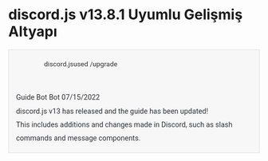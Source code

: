 # discord.js v13.8.1 Uyumlu Gelişmiş Altyapı

<div style="background: #F7F7F7; color: #747F8D; font-family: Roboto, sans-serif; font-size: 16px; line-height: 170%; border: 1px solid #DEDEDE">
    <div class="discord-message" style="display: flex; flex-direction: column; margin: 1em 0; padding: 0.25em 1em 0; color: #2E3338; font-size: 0.9em">
        <div class="discord-interaction" style="display: flex; position: relative; align-items: center; margin-bottom: 4px; padding-left: 56px; box-sizing: border-box color: #4F5660; width: 100%; font-size: 0.95em; line-height: 150%">
            <img class="discord-interaction-author-avatar" src="https://discordjs.guide/assets/discord-avatar-djs.5d8ce4a1.png" alt="" />
            <span class="discord-author-info discord-interaction-author-info">
                <span class="discord-author-username">discord.js</span>
            </span>
            <span class="discord-interaction-command"> used <span class="discord-interaction-command-name"> /upgrade</span></span>
        </div>
        <div class="discord-message-content">
            <div style="height: 40px; width: 40px; border-radius: 50%;"><img src="https://cdn.discordapp.com/embed/avatars/1.png" alt="" /></div>
            <div class="discord-message-body" style="position: relative; width: 100%">
                <div>
                    <span class="discord-author-info"><span class="discord-author-username">Guide Bot</span><span class="discord-author-bot-tag"> Bot </span></span><span class="discord-message-timestamp">07/15/2022</span>
                </div>
                discord.js v13 has released and the guide has been updated!
                <span class="emoji-container" data-v-21878b72=""><img class="emoji-image" title="tada" src="https://twemoji.maxcdn.com/v/13.1.0/72x72/1f389.png" alt="" data-v-21878b72="" /></span><br data-v-21878b72="" />
                This includes additions and changes made in Discord, such as slash commands and message components.
            </div>
        </div>
    </div>
</div>
